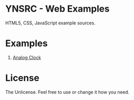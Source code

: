 # YNSRC - Web Examples

HTML5, CSS, JavaScript example sources.

# Examples
1. [Analog Clock](js-canvas/clock.html)

# License
The Unlicense. Feel free to use or change it how you need.
